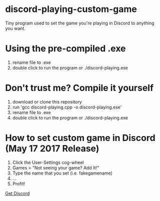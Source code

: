 # discord-playing-custom-game
Tiny program used to set the game you're playing in Discord to anything you want.

Using the pre-compiled .exe
========================================================
1. rename file to <fakegamename>.exe 
2. double click to run the program or ./discord-playing.exe

Don't trust me? Compile it yourself
========================================================
1. download or clone this repository
2. run 'gcc discord-playing.cpp -o discord-playing.exe'
3. rename file to <fakegamename>.exe 
4. double click to run the program or ./discord-playing.exe


How to set custom game in Discord (May 17 2017 Release)
========================================================
1. Click the User-Settings cog-wheel
2. Games > "Not seeing your game? Add It!"
3. Type the name that you set (i.e. fakegamename)
4. ...
5. Profit!

[Get Discord](https://discordapp.com/download)


